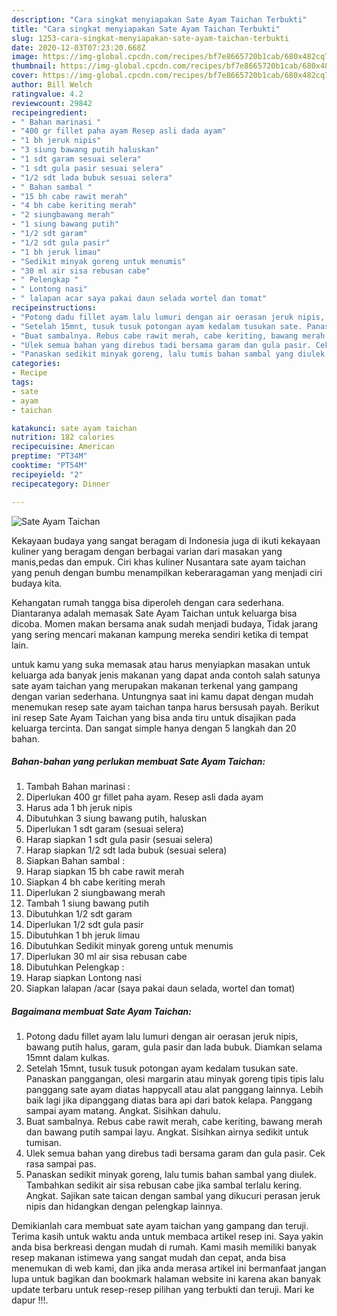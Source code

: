 ```yaml
---
description: "Cara singkat menyiapakan Sate Ayam Taichan Terbukti"
title: "Cara singkat menyiapakan Sate Ayam Taichan Terbukti"
slug: 1253-cara-singkat-menyiapakan-sate-ayam-taichan-terbukti
date: 2020-12-03T07:23:20.668Z
image: https://img-global.cpcdn.com/recipes/bf7e8665720b1cab/680x482cq70/sate-ayam-taichan-foto-resep-utama.jpg
thumbnail: https://img-global.cpcdn.com/recipes/bf7e8665720b1cab/680x482cq70/sate-ayam-taichan-foto-resep-utama.jpg
cover: https://img-global.cpcdn.com/recipes/bf7e8665720b1cab/680x482cq70/sate-ayam-taichan-foto-resep-utama.jpg
author: Bill Welch
ratingvalue: 4.2
reviewcount: 29842
recipeingredient:
- " Bahan marinasi "
- "400 gr fillet paha ayam Resep asli dada ayam"
- "1 bh jeruk nipis"
- "3 siung bawang putih haluskan"
- "1 sdt garam sesuai selera"
- "1 sdt gula pasir sesuai selera"
- "1/2 sdt lada bubuk sesuai selera"
- " Bahan sambal "
- "15 bh cabe rawit merah"
- "4 bh cabe keriting merah"
- "2 siungbawang merah"
- "1 siung bawang putih"
- "1/2 sdt garam"
- "1/2 sdt gula pasir"
- "1 bh jeruk limau"
- "Sedikit minyak goreng untuk menumis"
- "30 ml air sisa rebusan cabe"
- " Pelengkap "
- " Lontong nasi"
- " lalapan acar saya pakai daun selada wortel dan tomat"
recipeinstructions:
- "Potong dadu fillet ayam lalu lumuri dengan air oerasan jeruk nipis, bawang putih halus, garam, gula pasir dan lada bubuk. Diamkan selama 15mnt dalam kulkas."
- "Setelah 15mnt, tusuk tusuk potongan ayam kedalam tusukan sate. Panaskan panggangan, olesi margarin atau minyak goreng tipis tipis lalu panggang sate ayam diatas happycall atau alat panggang lainnya. Lebih baik lagi jika dipanggang diatas bara api dari batok kelapa. Panggang sampai ayam matang. Angkat. Sisihkan dahulu."
- "Buat sambalnya. Rebus cabe rawit merah, cabe keriting, bawang merah dan bawang putih sampai layu. Angkat. Sisihkan airnya sedikit untuk tumisan."
- "Ulek semua bahan yang direbus tadi bersama garam dan gula pasir. Cek rasa sampai pas."
- "Panaskan sedikit minyak goreng, lalu tumis bahan sambal yang diulek. Tambahkan sedikit air sisa rebusan cabe jika sambal terlalu kering. Angkat. Sajikan sate taican dengan sambal yang dikucuri perasan jeruk nipis dan hidangkan dengan pelengkap lainnya."
categories:
- Recipe
tags:
- sate
- ayam
- taichan

katakunci: sate ayam taichan 
nutrition: 182 calories
recipecuisine: American
preptime: "PT34M"
cooktime: "PT54M"
recipeyield: "2"
recipecategory: Dinner

---
```



![Sate Ayam Taichan](https://img-global.cpcdn.com/recipes/bf7e8665720b1cab/680x482cq70/sate-ayam-taichan-foto-resep-utama.jpg)

Kekayaan budaya yang sangat beragam di Indonesia juga di ikuti kekayaan kuliner yang beragam dengan berbagai varian dari masakan yang manis,pedas dan empuk. Ciri khas kuliner Nusantara sate ayam taichan yang penuh dengan bumbu menampilkan keberaragaman yang menjadi ciri budaya kita.


Kehangatan rumah tangga bisa diperoleh dengan cara sederhana. Diantaranya adalah memasak Sate Ayam Taichan untuk keluarga bisa dicoba. Momen makan bersama anak sudah menjadi budaya, Tidak jarang yang sering mencari makanan kampung mereka sendiri ketika di tempat lain.



untuk kamu yang suka memasak atau harus menyiapkan masakan untuk keluarga ada banyak jenis makanan yang dapat anda contoh salah satunya sate ayam taichan yang merupakan makanan terkenal yang gampang dengan varian sederhana. Untungnya saat ini kamu dapat dengan mudah menemukan resep sate ayam taichan tanpa harus bersusah payah.
Berikut ini resep Sate Ayam Taichan yang bisa anda tiru untuk disajikan pada keluarga tercinta. Dan sangat simple hanya dengan 5 langkah dan 20 bahan.


<!--inarticleads1-->

##### Bahan-bahan yang perlukan membuat Sate Ayam Taichan:

1. Tambah  Bahan marinasi :
1. Diperlukan 400 gr fillet paha ayam. Resep asli dada ayam
1. Harus ada 1 bh jeruk nipis
1. Dibutuhkan 3 siung bawang putih, haluskan
1. Diperlukan 1 sdt garam (sesuai selera)
1. Harap siapkan 1 sdt gula pasir (sesuai selera)
1. Harap siapkan 1/2 sdt lada bubuk (sesuai selera)
1. Siapkan  Bahan sambal :
1. Harap siapkan 15 bh cabe rawit merah
1. Siapkan 4 bh cabe keriting merah
1. Diperlukan 2 siungbawang merah
1. Tambah 1 siung bawang putih
1. Dibutuhkan 1/2 sdt garam
1. Diperlukan 1/2 sdt gula pasir
1. Dibutuhkan 1 bh jeruk limau
1. Dibutuhkan Sedikit minyak goreng untuk menumis
1. Diperlukan 30 ml air sisa rebusan cabe
1. Dibutuhkan  Pelengkap :
1. Harap siapkan  Lontong nasi
1. Siapkan  lalapan /acar (saya pakai daun selada, wortel dan tomat)




<!--inarticleads2-->

##### Bagaimana membuat  Sate Ayam Taichan:

1. Potong dadu fillet ayam lalu lumuri dengan air oerasan jeruk nipis, bawang putih halus, garam, gula pasir dan lada bubuk. Diamkan selama 15mnt dalam kulkas.
1. Setelah 15mnt, tusuk tusuk potongan ayam kedalam tusukan sate. Panaskan panggangan, olesi margarin atau minyak goreng tipis tipis lalu panggang sate ayam diatas happycall atau alat panggang lainnya. Lebih baik lagi jika dipanggang diatas bara api dari batok kelapa. Panggang sampai ayam matang. Angkat. Sisihkan dahulu.
1. Buat sambalnya. Rebus cabe rawit merah, cabe keriting, bawang merah dan bawang putih sampai layu. Angkat. Sisihkan airnya sedikit untuk tumisan.
1. Ulek semua bahan yang direbus tadi bersama garam dan gula pasir. Cek rasa sampai pas.
1. Panaskan sedikit minyak goreng, lalu tumis bahan sambal yang diulek. Tambahkan sedikit air sisa rebusan cabe jika sambal terlalu kering. Angkat. Sajikan sate taican dengan sambal yang dikucuri perasan jeruk nipis dan hidangkan dengan pelengkap lainnya.




Demikianlah cara membuat sate ayam taichan yang gampang dan teruji. Terima kasih untuk waktu anda untuk membaca artikel resep ini. Saya yakin anda bisa berkreasi dengan mudah di rumah. Kami masih memiliki banyak resep makanan istimewa yang sangat mudah dan cepat, anda bisa menemukan di web kami, dan jika anda merasa artikel ini bermanfaat jangan lupa untuk bagikan dan bookmark halaman website ini karena akan banyak update terbaru untuk resep-resep pilihan yang terbukti dan teruji. Mari ke dapur !!!. 
